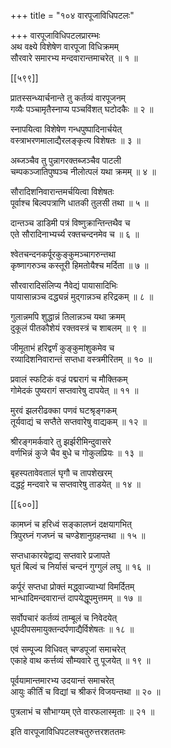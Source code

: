 +++
title = "१०४ वारपूजाविधिपटलः"

+++
वारपूजाविधिपटलप्रारम्भः  
अथ वक्ष्ये विशेषेण वारपूजा विधिक्रमम्  
सौरवारे समारभ्य मन्दवारान्तमाचरेत् ॥ १ ॥



[[५९९]]  

प्रातस्सन्ध्यार्चनान्ते तु कर्तव्यं वारपूजनम्  
गव्यैः पञ्चामृतैस्नाप्य पञ्चविंशत् घटोदकैः ॥ २ ॥


स्नापयित्वा विशेषेण गन्धपुष्पादिनार्चयेत्  
वस्त्राभरणमालाद्यैरलङ्कृत्य विशेषतः ॥ ३ ॥


अब्जञ्चैव तु पुन्नागरक्तब्जञ्चैव पाटली  
चम्पकञ्जातिपुष्पञ्च नीलोत्पलं यथा क्रमम् ॥ ४ ॥


सौरादिशनिवारान्तमर्चयित्वा विशेषतः  
पूर्वाश्च बिल्वपत्राणि धातकी तुलसी तथा ॥ ५ ॥


दान्तञ्च डाडिमी पत्रं विष्णुक्रान्तिन्तथैव च  
एते सौरादिनाभ्यर्च्य रक्तचन्दनमेव च ॥ ६ ॥


श्वेतचन्दनकर्पूरकुङ्कुमञ्चागरुन्तथा  
कृष्णागरुञ्च कस्तूरी हिमतोयैश्च मर्दिता ॥ ७ ॥


सौरवारादिसंलिप्य नैवेद्यं पायासादिभिः  
पायासान्नञ्च दद्ध्यन्नं मुद्गान्नञ्च हरिद्रकम् ॥ ८ ॥


गुलान्नमपि शुद्धान्नं तिलान्नञ्च यथा क्रमम्  
दुकूलं पीतकौशेयं रक्तवस्त्रं च शाबलम् ॥ ९ ॥


जीमूताभं हरिद्वर्णं कुङ्कुमांशुकमेव च  
रव्यादिशनिवारान्तं सप्तधा वस्त्रमीरितम् ॥ १० ॥


प्रवालं स्फटिकं वज्रं पद्मरागं च मौक्तिकम्  
गोमेदकं पुष्यरागं सप्तवारेषु दापयेत् ॥ ११ ॥


मुरवं झलरीढक्का पणवं घटश्रृङ्गकम्  
तूर्यवाद्यं च सप्तैते सप्तवारेषु वाद्यकम् ॥ १२ ॥


श्रीरङ्गमर्कवारे तु झर्झरीमिन्दुवासरे  
वर्णभिन्नं कुजे चैव बुधे च गोकुलप्रियः ॥ १३ ॥


बृहस्पतावेवतालं घृगौ च तापशेखरम्  
दद्धट्टं मन्दवारे च सप्तवारेषु ताडयेत् ॥ १४ ॥



[[६००]]  

कामघ्नं च हरिध्वं सङ्कालघ्नं दक्षयागभित्  
त्रिपुरघ्नं गजघ्नं च चण्डेशानुग्रहन्तथा ॥ १५ ॥


सप्तधाकारयेद्वाद्य सप्तवारे प्रजापते  
घृतं बिल्वं च निर्यासं चन्दनं गुग्गुलं लघु ॥ १६ ॥


कर्पूरं सप्तधा प्रोक्तं मद्ध्वाज्याभ्यां विमर्दितम्  
भान्धादिमन्दवारान्तं दापयेद्धूपमुत्तमम् ॥ १७ ॥


सर्वोपचारं कर्तव्यं ताम्बूलं च निवेदयेत्  
धूपदीपसमायुक्तन्दर्पणाद्यैर्विशेषतः ॥ १८ ॥


एवं सम्पूज्य विधिवत् चण्डपूजां समाचरेत्  
एकाहे वाथ कर्त्तव्यं सौम्यवारे तु पूजयेत् ॥ १९ ॥


पूर्वयामान्तमारभ्य उदयान्तं समाचरेत्  
आयुः कीर्तिं च विद्यां च श्रीकरं विजयन्तथा ॥ २० ॥


पुत्रलाभं च सौभाग्यम् एते वारफलास्मृताः ॥ २१ ॥


इति वारपूजाविधिपटलश्चतुरुत्तरशततमः  

